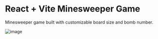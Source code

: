 # React + Vite Minesweeper Game

Minesweeper game built with customizable board size and bomb number.

![image](https://github.com/canavan-a/vitesweeper/assets/127001388/f7ef8057-46c3-4566-8c4b-88aa22cf4bce)
